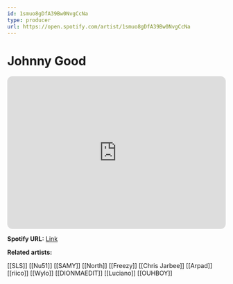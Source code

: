 ```yaml
---
id: 1smuo8gDfA39Bw0NvgCcNa
type: producer
url: https://open.spotify.com/artist/1smuo8gDfA39Bw0NvgCcNa
---
```

# Johnny Good

<iframe style="border-radius:12px" src="https://open.spotify.com/embed/artist/1smuo8gDfA39Bw0NvgCcNa" width="100%" height="352" frameBorder="0" allowfullscreen="" allow="autoplay; clipboard-write; encrypted-media; fullscreen; picture-in-picture" loading="lazy"></iframe>

**Spotify URL:** [Link](https://open.spotify.com/artist/1smuo8gDfA39Bw0NvgCcNa)

**Related artists:**

[[SLS]]
[[Nu51]]
[[SAMY]]
[[North]]
[[Freezy]]
[[Chris Jarbee]]
[[Arpad]]
[[riico]]
[[Wylo]]
[[DIONMAEDIT]]
[[Luciano]]
[[OUHBOY]]
